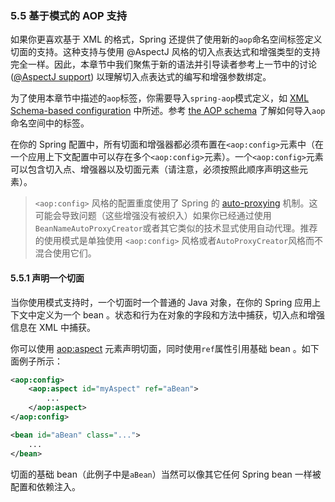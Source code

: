 ### 5.5 基于模式的 AOP 支持

如果你更喜欢基于 XML 的格式，Spring 还提供了使用新的`aop`命名空间标签定义切面的支持。这种支持与使用 @AspectJ 风格的切入点表达式和增强类型的支持完全一样。因此，本章节中我们聚焦于新的语法并引导读者参考上一节中的讨论 ([@AspectJ support](https://docs.spring.io/spring/docs/5.1.8.RELEASE/spring-framework-reference/core.html#aop-ataspectj)) 以理解切入点表达式的编写和增强参数绑定。

为了使用本章节中描述的`aop`标签，你需要导入`spring-aop`模式定义，如 [XML Schema-based configuration](https://docs.spring.io/spring/docs/5.1.8.RELEASE/spring-framework-reference/core.html#xsd-schemas) 中所述。参考 [the AOP schema](https://docs.spring.io/spring/docs/5.1.8.RELEASE/spring-framework-reference/core.html#xsd-schemas-aop) 了解如何导入`aop`命名空间中的标签。

在你的 Spring 配置中，所有切面和增强器都必须布置在`<aop:config>`元素中（在一个应用上下文配置中可以存在多个`<aop:config>`元素）。一个`<aop:config>`元素可以包含切入点、增强器以及切面元素（请注意，必须按照此顺序声明这些元素）。

> `<aop:config>` 风格的配置重度使用了 Spring 的 [auto-proxying](https://docs.spring.io/spring/docs/5.1.8.RELEASE/spring-framework-reference/core.html#aop-autoproxy) 机制。这可能会导致问题（这些增强没有被织入）如果你已经通过使用`BeanNameAutoProxyCreator`或者其它类似的技术显式使用自动代理。推荐的使用模式是单独使用 `<aop:config>` 风格或者`AutoProxyCreator`风格而不混合使用它们。

#### 5.5.1 声明一个切面

当你使用模式支持时，一个切面时一个普通的 Java 对象，在你的 Spring 应用上下文中定义为一个 bean 。状态和行为在对象的字段和方法中捕获，切入点和增强信息在 XML 中捕获。

你可以使用 <aop:aspect> 元素声明切面，同时使用`ref`属性引用基础 bean 。如下面例子所示：

```xml
<aop:config>
    <aop:aspect id="myAspect" ref="aBean">
        ...
    </aop:aspect>
</aop:config>

<bean id="aBean" class="...">
    ...
</bean>
```

切面的基础 bean（此例子中是`aBean`）当然可以像其它任何 Spring bean 一样被配置和依赖注入。

